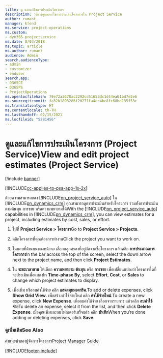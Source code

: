 ```yaml
---
title: ดู และแก้ไขการประเมินโครงการ
description: วิธีการดูและแก้ไขการประเมินโครงการใน Project Service
author: rumant
manager: kfend
ms.service: project-operations
ms.custom:
- dyn365-projectservice
ms.date: 8/03/2018
ms.topic: article
ms.author: rumant
audience: Admin
search.audienceType:
- admin
- customizer
- enduser
search.app:
- D365CE
- D365PS
- ProjectOperations
ms.openlocfilehash: 79e72a3678ac2292cd61653dc1d44ea61bd7e2e6
ms.sourcegitcommit: fa32b1893286f20271fa4ec4be8fc68bd135f53c
ms.translationtype: HT
ms.contentlocale: th-TH
ms.lasthandoff: 02/15/2021
ms.locfileid: "5281456"
---
```

# <a name="view-and-edit-project-estimates-project-service"></a><span data-ttu-id="1ec5a-103">ดูและแก้ไขการประเมินโครงการ (Project Service)</span><span class="sxs-lookup"><span data-stu-id="1ec5a-103">View and edit project estimates (Project Service)</span></span>

[!include [banner](../includes/psa-now-project-operations.md)]

[!INCLUDE[cc-applies-to-psa-app-1x-2x](../includes/cc-applies-to-psa-app-1x-2x.md)]

<span data-ttu-id="1ec5a-104">ด้วยความสามารถของ [!INCLUDE[pn_project_service_auto](../includes/pn-project-service-auto.md)] ใน [!INCLUDE[pn_dynamics_crm](../includes/pn-dynamics-crm.md)] คุณสามารถดูการประเมินสำหรับโครงการ รวมทั้งการประเมินตามต้นทุน การขาย หรือความพยายามได้</span><span class="sxs-lookup"><span data-stu-id="1ec5a-104">With the [!INCLUDE[pn_project_service_auto](../includes/pn-project-service-auto.md)] capabilities in [!INCLUDE[pn_dynamics_crm](../includes/pn-dynamics-crm.md)], you can view estimates for a project, including estimates by cost, sales, or effort.</span></span>  
  
1.  <span data-ttu-id="1ec5a-105">ไปที่ **Project Service > โครงการ**</span><span class="sxs-lookup"><span data-stu-id="1ec5a-105">Go to **Project Service > Projects**.</span></span>  
  
2.  <span data-ttu-id="1ec5a-106">คลิกโครงการที่คุณต้องการทำงาน</span><span class="sxs-lookup"><span data-stu-id="1ec5a-106">Click the project you want to work on.</span></span>  
  
3.  <span data-ttu-id="1ec5a-107">ในแถบที่ด้านบนของหน้าจอ เลือกกลูกศรลงที่อยู่ถัดจากชื่อโครงการ แล้วคลิก **การประมาณการโครงการ**</span><span class="sxs-lookup"><span data-stu-id="1ec5a-107">In the bar across the top of the screen, select the down arrow next to the project name, and then click **Project Estimates**.</span></span>  
  
4.  <span data-ttu-id="1ec5a-108">ใน **ระยะเวลาตาม** ให้เลือก **ความพยายาม** **ต้นทุน** หรือ **การขาย** เพื่อเปลี่ยนแปลงว่าโครงการใดที่จะประเมินเพื่อแสดง</span><span class="sxs-lookup"><span data-stu-id="1ec5a-108">In **Time-phase By**, select **Effort**, **Cost**, or **Sales** to change which project estimates to display.</span></span>  
  
5.  <span data-ttu-id="1ec5a-109">เพื่อเพิ่ม หรือลบค่าใช้จ่าย คลิก **แสดงมุมมองกริด**.</span><span class="sxs-lookup"><span data-stu-id="1ec5a-109">To add or delete expenses, click **Show Grid View**.</span></span> <span data-ttu-id="1ec5a-110">เพื่อสร้างค่าใช้จ่ายใหม่ คลิก **ค่าใช้จ่ายใหม่**.</span><span class="sxs-lookup"><span data-stu-id="1ec5a-110">To create a new expense, click **New Expense**.</span></span> <span data-ttu-id="1ec5a-111">เพื่อลบค่าใช้จ่าย เลือกจากรายการ แล้วคลิก **ลบค่าใช้จ่าย**</span><span class="sxs-lookup"><span data-stu-id="1ec5a-111">To delete an expense, select it from the list, and then click **Delete Expense**.</span></span> <span data-ttu-id="1ec5a-112">เมื่อคุณเพิ่มและลบโฟลเดอร์เสร็จแล้ว คลิก **บันทึก**</span><span class="sxs-lookup"><span data-stu-id="1ec5a-112">When you’re done adding or deleting expenses, click **Save**.</span></span>  
  
### <a name="see-also"></a><span data-ttu-id="1ec5a-113">ดูเพิ่มเติม</span><span class="sxs-lookup"><span data-stu-id="1ec5a-113">See Also</span></span>  
 [<span data-ttu-id="1ec5a-114">คำแนะนำของผู้จัดการโครงการ</span><span class="sxs-lookup"><span data-stu-id="1ec5a-114">Project Manager Guide</span></span>](../psa/project-manager-guide.md)


[!INCLUDE[footer-include](../includes/footer-banner.md)]
